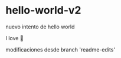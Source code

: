 # hello-world-v2
nuevo intento de hello world

I love :pizza:


modificaciones desde branch 'readme-edits'
